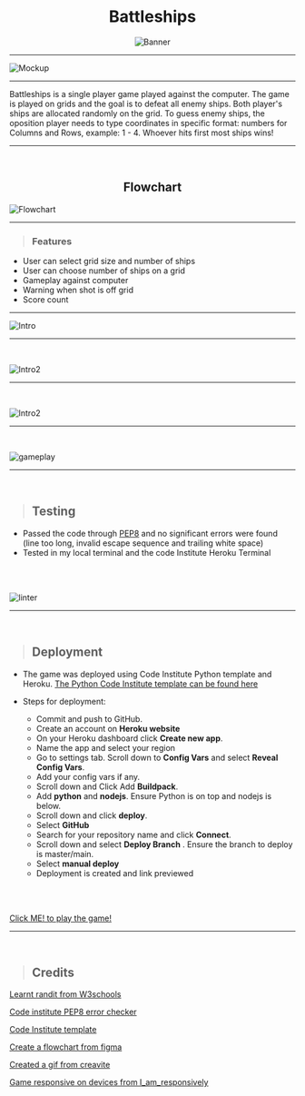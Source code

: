 <div align= "center">

# Battleships
![Banner](/assets/gif/Battleship-gif.gif)

</div>

<hr>

![Mockup](/assets/images/responsive-image.png)

<hr>

Battleships is a single player game played against the computer. The game is played on grids and the goal is to defeat all enemy ships. Both player's ships are allocated randomly on the grid. To guess enemy ships, the oposition player needs to type coordinates in specific format: numbers for Columns and Rows, example: 1 - 4. Whoever hits first most ships wins!

<hr>

<br>

<div align="center">

## Flowchart
</div>



![Flowchart](/assets/images/Flowchart.png)

<hr>

> ### Features

- User can select grid size and number of ships 
- User can choose number of ships on a grid
- Gameplay against computer
- Warning when shot is off grid
- Score count

<hr>

![Intro](/assets/images/Screenshot-intro.png)

<hr>

<br>

![Intro2](/assets/images/Screenshot-intro2.png)
<hr>

<br>

![Intro2](/assets/images/Screenshot-off-grid.png)
<hr>

<br>

![gameplay](/assets/images/Screenshot-gamplay.png)

<hr>

<br>


> ## Testing

- Passed the code through [PEP8](https://pep8ci.herokuapp.com/) and no significant errors were found (line too long, invalid escape sequence
  and trailing white space)
- Tested in my local terminal and the code Institute Heroku Terminal

<br>
<br>

![linter](/assets/images/linter.png)
<hr>

<br>

> ## Deployment 

- The game was deployed using Code Institute Python template and Heroku. 
[The Python Code Institute template can be found here](https://github.com/Code-Institute-Org/python-essentials-template)


- Steps for deployment:
 
    - Commit and push to GitHub.
    - Create an account on **Heroku website**
    - On your Heroku dashboard click **Create new app**. 
    - Name the app and select your region
    - Go to settings tab. Scroll down to **Config Vars** and select **Reveal Config Vars**.
    - Add your config vars if any.
    - Scroll down and Click Add **Buildpack**. 
    - Add **python** and **nodejs**. Ensure Python is on top and nodejs is below. 
    - Scroll down and click **deploy**.
    - Select **GitHub**
    - Search for your repository name and click **Connect**.
    - Scroll down and select **Deploy Branch** . Ensure the branch to deploy is master/main. 
    - Select **manual deploy**
    - Deployment is created and link previewed
<br>
<br>

[Click ME! to play the game!](https://battleships-war-0588567643cf.herokuapp.com/)

<hr>

<br>

> ## Credits

[Learnt randit from W3schools](https://www.w3schools.com/)

[Code institute PEP8 error checker](https://pep8ci.herokuapp.com/)

[Code Institute template](https://github.com/Code-Institute-Org/python-essentials-template)

[Create a flowchart from figma](https://www.figma.com/)

[Created a gif from creavite](https://auto.creavite.co/)

[Game responsive on devices from I_am_responsively](https://ui.dev/amiresponsive)

